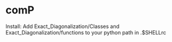 # comP
Install: Add Exact_Diagonalization/Classes and Exact_Diagonalization/functions to your python path in .$SHELLrc
